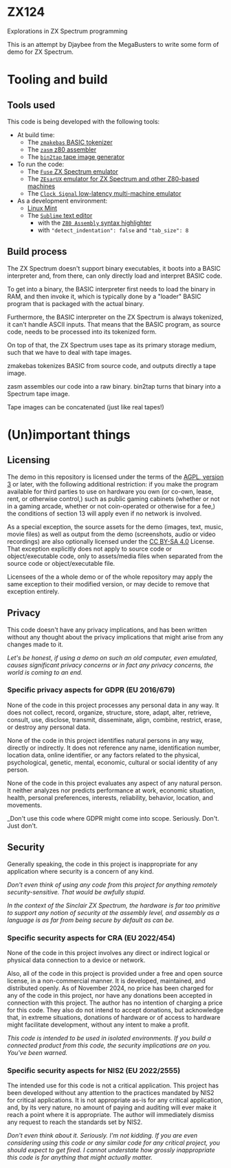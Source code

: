 # ZX124

Explorations in ZX Spectrum programming

This is an attempt by Djaybee from the MegaBusters to write
some form of demo for ZX Spectrum. 

# Tooling and build

## Tools used

This code is being developed with the following tools:

* At build time:
	+ The [`zmakebas` BASIC tokenizer](https://github.com/chris-y/zmakebas)
	+ The [`zasm` z80 assembler](https://k1.spdns.de/Develop/Projects/zasm/)
	+ The [`bin2tap` tape image generator](https://github.com/retro-speccy/bin2tap)
* To run the code:
	+ The [`Fuse` ZX Spectrum emulator](https://fuse-emulator.sourceforge.net/)
	+ The [`ZEsarUX` emulator for ZX Spectrum and other Z80-based
		machines](https://github.com/chernandezba/zesarux)
	+ The [`Clock Signal` low-latency multi-machine
		emulator](https://github.com/TomHarte/CLK)
* As a development environment:
	+ [Linux Mint](https://linuxmint.com/)
	+ The [`Sublime` text editor](https://www.sublimetext.com/)
		- with the [`Z80 Assembly` syntax
			highlighter](https://packagecontrol.io/packages/Z80%20Assembly)
		- with `"detect_indentation": false` and `"tab_size": 8`

## Build process

The ZX Spectrum doesn't support binary executables, it boots
into a BASIC interpreter and, from there, can only directly
load and interpret BASIC code.

To get into a binary, the BASIC interpreter first needs to load
the binary in RAM, and then invoke it, which is typically done
by a "loader" BASIC program that is packaged with the actual
binary.

Furthermore, the BASIC interpreter on the ZX Spectrum is always
tokenized, it can't handle ASCII inputs. That means that the BASIC
program, as source code, needs to be processed into its tokenized
form.

On top of that, the ZX Spectrum uses tape as its primary storage
medium, such that we have to deal with tape images.

zmakebas tokenizes BASIC from source code, and outputs directly
a tape image.

zasm assembles our code into a raw binary. bin2tap turns that
binary into a Spectrum tape image.

Tape images can be concatenated (just like real tapes!)

# (Un)important things

## Licensing

The demo in this repository is licensed under the terms of the
[AGPL, version 3](https://www.gnu.org/licenses/agpl-3.0.en.html)
or later, with the following additional restriction: if you make
the program available for third parties to use on hardware you own
(or co-own, lease, rent, or otherwise control,) such as public
gaming cabinets (whether or not in a gaming arcade, whether or not
coin-operated or otherwise for a fee,) the conditions of section 13
will apply even if no network is involved.

As a special exception, the source assets for the demo (images, text,
music, movie files) as well as output from the demo (screenshots,
audio or video recordings) are also optionally licensed under the
[CC BY-SA 4.0](https://creativecommons.org/licenses/by-sa/4.0/)
License. That exception explicitly does not apply to source code or
object/executable code, only to assets/media files when separated
from the source code or object/executable file.

Licensees of the a whole demo or of the whole repository may apply
the same exception to their modified version, or may decide to
remove that exception entirely.

## Privacy

This code doesn't have any privacy implications, and has been
written without any thought about the privacy implications
that might arise from any changes made to it.

_Let's be honest, if using a demo on such an old computer,
even emulated, causes significant privacy concerns or in
fact any privacy concerns, the world is coming to an end._

### Specific privacy aspects for GDPR (EU 2016/679)

None of the code in this project processes any personal data
in any way. It does not collect, record, organize, structure,
store, adapt, alter, retrieve, consult, use, disclose, transmit,
disseminate, align, combine, restrict, erase, or destroy any
personal data.

None of the code in this project identifies natural persons
in any way, directly or indirectly. It does not reference
any name, identification number, location data, online
identifier, or any factors related to the physical, psychological,
genetic, mental, economic, cultural or social identity of
any person.

None of the code in this project evaluates any aspect of
any natural person. It neither analyzes nor predicts performance
at work, economic situation, health, personal preferences,
interests, reliability, behavior, location, and movements.

_Don't use this code where GDPR might come into scope.
Seriously. Don't. Just don't.

## Security

Generally speaking, the code in this project is inappropriate
for any application where security is a concern of any kind.

_Don't even think of using any code from this project for
anything remotely security-sensitive. That would be awfully
stupid._

_In the context of the Sinclair ZX Spectrum, the hardware
is far too primitive to support any notion of security at
the assembly level, and assembly as a language is as far
from being secure by default as can be._

### Specific security aspects for CRA (EU 2022/454)

None of the code in this project involves any direct or indirect
logical or physical data connection to a device or network.

Also, all of the code in this project is provided under a free
and open source license, in a non-commercial manner. It is
developed, maintained, and distributed openly. As of November
2024, no price has been charged for any of the code in this
project, nor have any donations been accepted in connection
with this project. The author has no intention of charging a
price for this code. They also do not intend to accept donations,
but acknowledge that, in extreme situations, donations of
hardware or of access to hardware might facilitate development,
without any intent to make a profit.

_This code is intended to be used in isolated environments.
If you build a connected product from this code, the security
implications are on you. You've been warned._

### Specific security aspects for NIS2 (EU 2022/2555)

The intended use for this code is not a critical application.
This project has been developed without any attention to the
practices mandated by NIS2 for critical applications.
It is not appropriate as-is for any critical application, and,
by its very nature, no amount of paying and auditing will
ever make it reach a point where it is appropriate.
The author will immediately dismiss any request to reach the
standards set by NIS2.

_Don't even think about it. Seriously. I'm not kidding. If you
are even considering using this code or any similar code for any
critical project, you should expect to get fired.
I cannot understate how grossly inappropriate this code is for
anything that might actually matter._
